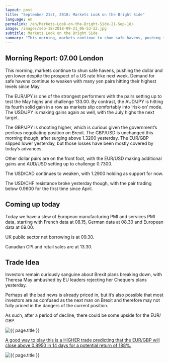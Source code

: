 ```yaml
---
layout: post
title: "September 21st, 2018: Markets Look on the Bright Side"
language: en
permalink: /en/Markets-Look-on-the-Bright-Side-21-Sep-18/
image: /images/sep-18/2018-09-21_06-53-22.jpg
subtitle: Markets Look on the Bright Side
summary: "This morning, markets continue to shun safe havens, pushing the dollar and yen lower despite the prospect of a US rate hike next week. Demand for safe havens continue to weaken with many yen pairs hitting their highest levels since May"
---
```

## Morning Report: 07.00 London

This morning, markets continue to shun safe havens, pushing the dollar and yen lower despite the prospect of a US rate hike next week. Demand for safe havens continue to weaken with many yen pairs hitting their highest levels since May. 

The EUR/JPY is one of the strongest performers with the pairs setting up to test the May highs and challenge 133.00. By contrast, the AUD/JPY is hitting its fourth solid gain in a row as markets slip comfortably into ‘risk-on’ mode. The USD/JPY is making gains again as well, with the July highs the next target. 

The GBP/JPY is shooting higher, which is curious given the government’s perilous negotiating position on Brexit. The GBP/USD is unchanged this morning though, after surging above 1.3200 yesterday. The EUR/GBP slipped lower yesterday, but those losses have been mostly covered by today’s advances. 

Other dollar pairs are on the front foot, with the EUR/USD making additional gains and AUD/USD setting up to challenge 0.7300. 

The USD/CAD continues to weaken, with 1.2900 holding as support for now. 

The USD/CHF resistance broke yesterday though, with the pair trading below 0.9600 for the first time since April.  

## Coming up today

Today we have a slew of European manufacturing PMI and services PMI data, starting with French data at 08.15, German data at 08.30 and European data at 09.00. 

UK public sector net borrowing is at 09.30. 

Canadian CPI and retail sales are at 13.30. 

## Trade Idea

Investors remain curiously sanguine about Brexit plans breaking down, with Theresa May ambushed by EU leaders rejecting her Chequers plans yesterday. 

Perhaps all the bad news is already priced in, but it’s also possible that most investors are as confused as the next man on Brexit and therefore may not fully priced in the dangers of the current position. 

As such, after a period of decline, there could be some upside for the EUR/ GBP.

<img class="post-image" src="{{ site.url }}/images/sep-18/2018-09-21_06-53-22.jpg" alt="{{ page.title }}" title="{{ page.title }}">

<a href="%LINK%%?currency=GBP&market=forex&underlying=frxEURGBP&formname=higherlower&duration_amount=14&duration_units=d&amount=10&amount_type=stake&expiry_type=duration&barrier=0.8950" target="_blank">A good way to play this is a HIGHER trade predicting that the EUR/GBP will close above 0.8950 in 14 days for a potential return of 188%.</a>

<img class="post-image" src="{{ site.url }}/images/sep-18/2018-09-21_06-57-08.jpg" alt="{{ page.title }}" title="{{ page.title }}">